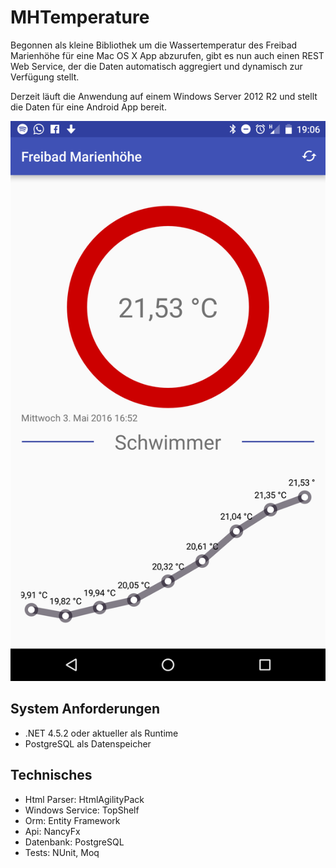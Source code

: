 # MHTemperature
Begonnen als kleine Bibliothek um die Wassertemperatur des Freibad Marienhöhe für eine Mac OS X App abzurufen,
gibt es nun auch einen REST Web Service, der die Daten automatisch aggregiert und dynamisch zur Verfügung stellt.

Derzeit läuft die Anwendung auf einem Windows Server 2012 R2 und stellt die Daten für eine Android App bereit.

![Android App Screenshot](https://github.com/LinuxDoku/MHTemperature/raw/master/Android-App.png "Android App")

## System Anforderungen

- .NET 4.5.2 oder aktueller als Runtime
- PostgreSQL als Datenspeicher

## Technisches

- Html Parser: HtmlAgilityPack
- Windows Service: TopShelf
- Orm: Entity Framework
- Api: NancyFx
- Datenbank: PostgreSQL
- Tests: NUnit, Moq